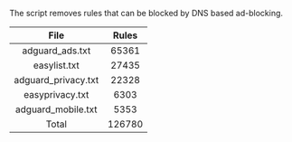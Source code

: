 The script removes rules that can be blocked by DNS based ad-blocking.


| File | Rules |
|:----:|:-----:|
| adguard_ads.txt | 65361 |
| easylist.txt | 27435 |
| adguard_privacy.txt | 22328 |
| easyprivacy.txt | 6303 |
| adguard_mobile.txt | 5353 |
| Total | 126780 |